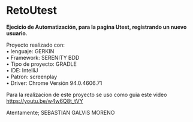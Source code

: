 # RetoUtest

**Ejecicio de Automatización, para la pagina Utest, registrando un nuevo usuario.**

Proyecto realizado con:   
•	lenguaje: GERKIN     
•	Framework: SERENITY BDD  
•	Tipo de proyecto: GRADLE     
•	IDE: IntelliJ  
•	Patron: screenplay  
•	Driver: Chrome Versión 94.0.4606.71 

      
      
      

Para la realizacion de este proyecto se uso como guia este video https://youtu.be/w4w6Q8t_tVY


Atentamente; SEBASTIAN GALVIS MORENO 
